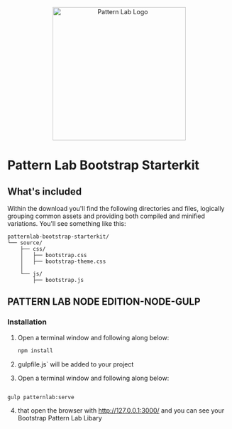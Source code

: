 
<p align="center">
  <img src='/patternlab.png' width="300" alt="Pattern Lab Logo" style="max-width: 100%;" />
</p>

# Pattern Lab Bootstrap Starterkit 

## What's included

Within the download you'll find the following directories and files, logically grouping common assets and providing both compiled and minified variations. You'll see something like this:

```text
patternlab-bootstrap-starterkit/
└── source/
    ├── css/
    │   ├── bootstrap.css
    │   ├── bootstrap-theme.css
    │ 
    └── js/
        ├── bootstrap.js

```

## PATTERN LAB NODE EDITION-NODE-GULP

### Installation

1. Open a terminal window and following along below:
    ```bash
    npm install
    
    
2. gulpfile.js` will be added to your project
    
    
3.   Open a terminal window and following along below:
     ```bash
    gulp patternlab:serve    

4.   that open the browser with http://127.0.0.1:3000/ and you can see your Bootstrap Pattern Lab Libary